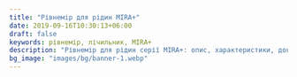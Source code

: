 ```yaml
---
title: "Рівнемір для рідин MIRA+"
date: 2019-09-16T10:30:13+06:00
draft: false
keywords: рівнемір, лічильник, MIRA+
description: "Рівнемір для рідин серії MIRA+: опис, характеристики, документація"
bg_image: "images/bg/banner-1.webp"
---
```


